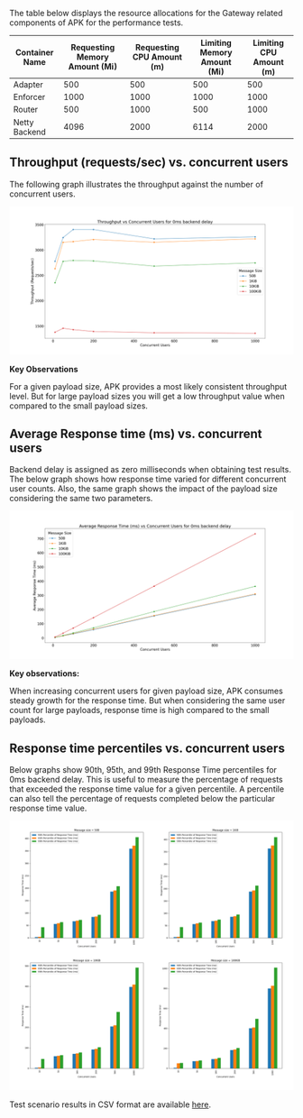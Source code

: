 The table below displays the resource allocations for the Gateway related components of APK for the performance tests.

<table>
<thead>
  <tr>
    <th>Container Name</th>
    <th>Requesting Memory Amount (Mi)</th>
    <th>Requesting CPU Amount (m)</th>
    <th>Limiting Memory Amount (Mi)</th>
    <th>Limiting CPU Amount (m)</th>
  </tr>
</thead>
<tbody>
  <tr>
    <td>Adapter</td>
    <td>500</td>
    <td>500</td>
    <td>500</td>
    <td>500</td>
  </tr>
  <tr>
    <td>Enforcer</td>
    <td>1000</td>
    <td>1000</td>
    <td>1000</td>
    <td>1000</td>
  </tr>
  <tr>
    <td>Router</td>
    <td>500</td>
    <td>1000</td>
    <td>500</td>
    <td>1000</td>
  </tr>
  <tr>
    <td>Netty Backend</td>
    <td>4096</td>
    <td>2000</td>
    <td>6114</td>
    <td>2000</td>
  </tr>
</tbody>
</table>

## Throughput (requests/sec) vs. concurrent users

The following graph illustrates the throughput against the number of concurrent users.

[![TPS 1 CPU](../../assets/img/performance-test-results/tps-1-cpu.png)](../../assets/img/performance-test-results/tps-1-cpu.png)

**Key Observations**

For a given payload size, APK provides a most likely consistent throughput level. But for large payload sizes you will get a low throughput value when compared to the small payload sizes.

## Average Response time (ms) vs. concurrent users

Backend delay is assigned as zero milliseconds when obtaining test results. The below graph shows how response time varied for different concurrent user counts. Also, the same graph shows the impact of the payload size considering the same two parameters.

[![Response time 1 CPU](../../assets/img/performance-test-results/response-time-1-cpu.png)](../../assets/img/performance-test-results/response-time-1-cpu.png)

**Key observations:**

When increasing concurrent users for given payload size, APK consumes steady growth for the response time. But when considering the same user count for large payloads, response time is high compared to the small payloads.

## Response time percentiles vs. concurrent users

Below graphs show 90th, 95th, and 99th Response Time percentiles for 0ms backend delay. This is useful to measure the percentage of requests that exceeded the response time value for a given percentile. A percentile can also tell the percentage of requests completed below the particular response time value.

[![Percentiles 1 CPU](../../assets/img/performance-test-results/percentile-1-cpu.png)](../../assets/img/performance-test-results/percentile-1-cpu.png)

Test scenario results in CSV format are available [here](https://raw.githubusercontent.com/wso2/apk/perf-summary/test/performance/benchmarks/cpus-1/summary.csv).